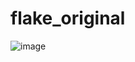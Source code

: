 # flake_original
![image](https://user-images.githubusercontent.com/60740824/213440911-5cc34787-db49-4c1a-8d55-526bf349a5fa.png)

